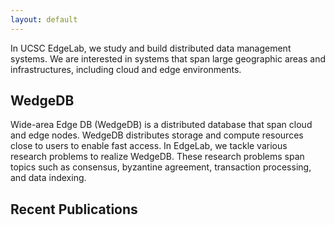 ```yaml
---
layout: default
---
```


In UCSC EdgeLab, we study and build distributed data management
systems. We are interested in systems that span large geographic
areas and infrastructures, including cloud and edge environments.


## WedgeDB

Wide-area Edge DB (WedgeDB) is a distributed database that span cloud
and edge nodes.  WedgeDB distributes storage and compute resources
close to users to enable fast access. In EdgeLab, we tackle various
research problems to realize WedgeDB. These research problems span
topics such as consensus, byzantine agreement, transaction
processing, and data indexing. 

## Recent Publications




